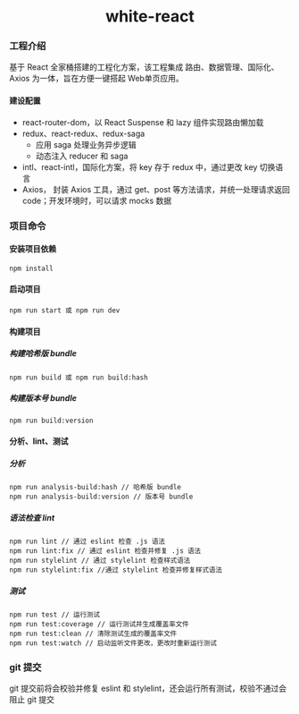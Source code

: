 <h1 align="center">white-react</h1>

### 工程介绍
基于 React 全家桶搭建的工程化方案，该工程集成 路由、数据管理、国际化、Axios 为一体，旨在方便一键搭起 Web单页应用。

#### 建设配置
- react-router-dom，以 React Suspense 和 lazy 组件实现路由懒加载
- redux、react-redux、redux-saga
  - 应用 saga 处理业务异步逻辑
  - 动态注入 reducer 和 saga
- intl、react-intl，国际化方案，将 key 存于 redux 中，通过更改 key 切换语言
- Axios， 封装 Axios 工具，通过 get、post 等方法请求，并统一处理请求返回 code；开发环境时，可以请求 mocks 数据

### 项目命令

#### 安装项目依赖
```
npm install
```

#### 启动项目
```
npm run start 或 npm run dev
```

#### 构建项目
##### 构建哈希版 bundle
```
npm run build 或 npm run build:hash
```

##### 构建版本号 bundle
```
npm run build:version
```

#### 分析、lint、测试
##### 分析
```
npm run analysis-build:hash // 哈希版 bundle
npm run analysis-build:version // 版本号 bundle
```

##### 语法检查 lint
```
npm run lint // 通过 eslint 检查 .js 语法
npm run lint:fix // 通过 eslint 检查并修复 .js 语法
npm run stylelint // 通过 stylelint 检查样式语法
npm run stylelint:fix //通过 stylelint 检查并修复样式语法
```

##### 测试
```
npm run test // 运行测试
npm run test:coverage // 运行测试并生成覆盖率文件
npm run test:clean // 清除测试生成的覆盖率文件
npm run test:watch // 启动监听文件更改，更改时重新运行测试
```

### git 提交
git 提交前将会校验并修复 eslint 和 stylelint，还会运行所有测试，校验不通过会阻止 git 提交
